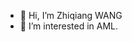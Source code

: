- 👋 Hi, I’m Zhiqiang WANG
- 👀 I’m interested in AML.

<!---
Zoky-2020/Zoky-2020 is a ✨ special ✨ repository because its `README.md` (this file) appears on your GitHub profile.
You can click the Preview link to take a look at your changes.
--->

